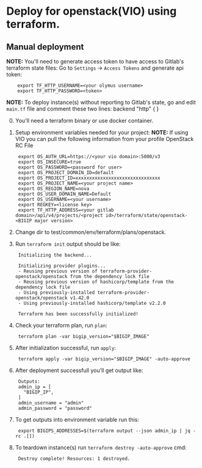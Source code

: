 # Deploy for openstack(VIO) using terraform.

## Manual deployment

**NOTE:** You'll need to generate access token to have access to Gitlab's terraform state files:
        Go to `Settings` -> `Access Tokens` and generate api token:

        export TF_HTTP_USERNAME=<your olymus username>
        export TF_HTTP_PASSWORD=<token>

**NOTE:** To deploy instance(s) without reporting to Gitlab's state, go and edit `main.tf` file and comment these two lines:
          backend "http" {
          }

0. You'll need a terraform binary or use docker container.

1. Setup environment variables needed for your project:
        **NOTE:** If using VIO you can pull the following information from your profile OpenStack RC File

        export OS_AUTH_URL=https://<your vio domain>:5000/v3
        export OS_INSECURE=true
        export OS_PASSWORD=<password for user>
        export OS_PROJECT_DOMAIN_ID=default
        export OS_PROJECT_ID=xxxxxxxxxxxxxxxxxxxxxxxxxxxxxxx
        export OS_PROJECT_NAME=<your project name>
        export OS_REGION_NAME=nova
        export OS_USER_DOMAIN_NAME=Default
        export OS_USERNAME=<your username>
        export REGKEY=<license key>
        export TF_HTTP_ADDRESS=<your gitlab domain>/api/v4/projects/<project id>/terraform/state/openstack-<BIGIP major version>

1. Change dir to test/common/env/terraform/plans/openstack.

1. Run `terraform init` output should be like:

        Initializing the backend...

        Initializing provider plugins...
        - Reusing previous version of terraform-provider-openstack/openstack from the dependency lock file
        - Reusing previous version of hashicorp/template from the dependency lock file
        - Using previously-installed terraform-provider-openstack/openstack v1.42.0
        - Using previously-installed hashicorp/template v2.2.0

        Terraform has been successfully initialized!

1. Check your terraform plan, run `plan`:

        terraform plan -var bigip_version="$BIGIP_IMAGE"

1. After initialization successful, run `apply`:

        terraform apply -var bigip_version="$BIGIP_IMAGE" -auto-approve

1. After deployment successfull you'll get output like:

        Outputs:
        admin_ip = [
          "BIGIP_IP",
        ]
        admin_username = "admin"
        admin_password = "password"

1. To get outputs into environment variable run this:

        export BIGIPS_ADDRESSES=$(terraform output --json admin_ip | jq -rc .[])

1. To teardown instance(s) run `terraform destroy -auto-approve` cmd:

        Destroy complete! Resources: 1 destroyed.
